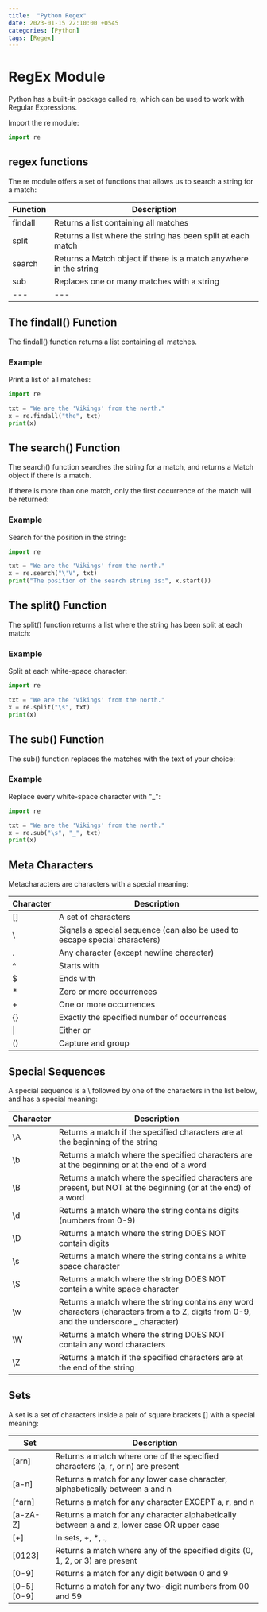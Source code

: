 ```yaml
---
title:  "Python Regex"
date: 2023-01-15 22:10:00 +0545
categories: [Python]
tags: [Regex]
---
```


# RegEx Module  

Python has a built-in package called re, which can be used to work with Regular Expressions.

Import the re module:

```python
import re
```

## regex functions

The re module offers a set of functions that allows us to search a string for a match:

Function | Description
--- | ---
findall | Returns a list containing all matches
split | Returns a list where the string has been split at each match
search | Returns a Match object if there is a match anywhere in the string
sub | Replaces one or many matches with a string
--- | ---

## The findall() Function

The findall() function returns a list containing all matches.

### Example  

Print a list of all matches:

```python
import re

txt = "We are the 'Vikings' from the north."
x = re.findall("the", txt)
print(x)
```

## The search() Function

The search() function searches the string for a match, and returns a Match object if there is a match.

If there is more than one match, only the first occurrence of the match will be returned:

### Example

Search for the position in the string:

```python
import re

txt = "We are the 'Vikings' from the north."
x = re.search("\'V", txt)
print("The position of the search string is:", x.start())
```

## The split() Function

The split() function returns a list where the string has been split at each match:

### Example

Split at each white-space character:

```python
import re

txt = "We are the 'Vikings' from the north."
x = re.split("\s", txt)
print(x)
```

## The sub() Function

The sub() function replaces the matches with the text of your choice:

### Example  

Replace every white-space character with "_":

```python
import re

txt = "We are the 'Vikings' from the north."
x = re.sub("\s", "_", txt)
print(x)
```

## Meta Characters

Metacharacters are characters with a special meaning:

Character | Description
--- | ---
[] | A set of characters
\ | Signals a special sequence (can also be used to escape special characters)
. | Any character (except newline character)
^ | Starts with
$ | Ends with
\* | Zero or more occurrences
\+ | One or more occurrences
{} | Exactly the specified number of occurrences
\| | Either or
() | Capture and group

## Special Sequences

A special sequence is a \ followed by one of the characters in the list below, and has a special meaning:

Character | Description
--- | ---
\A | Returns a match if the specified characters are at the beginning of the string
\b | Returns a match where the specified characters are at the beginning or at the end of a word
\B | Returns a match where the specified characters are present, but NOT at the beginning (or at the end) of a word
\d | Returns a match where the string contains digits (numbers from 0-9)
\D | Returns a match where the string DOES NOT contain digits
\s | Returns a match where the string contains a white space character
\S | Returns a match where the string DOES NOT contain a white space character
\w | Returns a match where the string contains any word characters (characters from a to Z, digits from 0-9, and the underscore _ character)
\W | Returns a match where the string DOES NOT contain any word characters
\Z | Returns a match if the specified characters are at the end of the string

## Sets

A set is a set of characters inside a pair of square brackets [] with a special meaning:

Set | Description
--- | ---
[arn] | Returns a match where one of the specified characters (a, r, or n) are present
[a-n] | Returns a match for any lower case character, alphabetically between a and n
[^arn] | Returns a match for any character EXCEPT a, r, and n
[a-zA-Z] | Returns a match for any character alphabetically between a and z, lower case OR upper case
[+] | In sets, +, *, ., |, (), $,{} has no special meaning, so [+] means: return a match for any + character in the string
[0123] | Returns a match where any of the specified digits (0, 1, 2, or 3) are present
[0-9] | Returns a match for any digit between 0 and 9
\[0-5][0-9] | Returns a match for any two-digit numbers from 00 and 59
